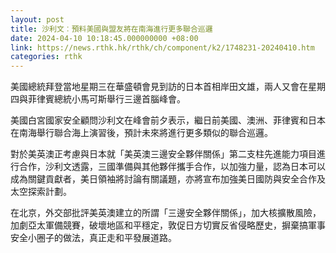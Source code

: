 ```yaml
---
layout: post
title: 沙利文︰預料美國與盟友將在南海進行更多聯合巡邏
date: 2024-04-10 10:18:45.000000000 +08:00
link: https://news.rthk.hk/rthk/ch/component/k2/1748231-20240410.htm
categories: rthk
---
```


美國總統拜登當地星期三在華盛頓會見到訪的日本首相岸田文雄，兩人又會在星期四與菲律賓總統小馬可斯舉行三邊首腦峰會。

美國白宮國家安全顧問沙利文在峰會前夕表示，繼日前美國、澳洲、菲律賓和日本在南海舉行聯合海上演習後，預計未來將進行更多類似的聯合巡邏。

對於美英澳正考慮與日本就「美英澳三邊安全夥伴關係」第二支柱先進能力項目進行合作，沙利文透露，三國準備與其他夥伴攜手合作，以加強力量，認為日本可以成為關鍵貢獻者，美日領袖將討論有關議題，亦將宣布加強美日國防與安全合作及太空探索計劃。

在北京，外交部批評美英澳建立的所謂「三邊安全夥伴關係」，加大核擴散風險，加劇亞太軍備競賽，破壞地區和平穩定，敦促日方切實反省侵略歷史，摒棄搞軍事安全小圈子的做法，真正走和平發展道路。
